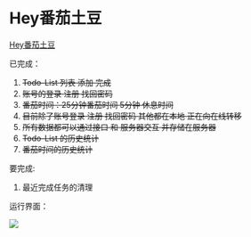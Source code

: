 # Hey番茄土豆

[Hey番茄土豆](https://liulinboyi8023.gitee.io/tomato-potato-time)

已完成：

1. ~~Todo-List 列表 添加 完成~~
2. ~~账号的登录 注册 找回密码~~
3. ~~番茄时间：25分钟番茄时间 5分钟 休息时间~~
4. ~~目前除了账号登录 注册 找回密码 其他都在本地 正在向在线转移~~
5. ~~所有数据都可以通过接口 和 服务器交互 并存储在服务器~~
6. ~~Todo-List 的历史统计~~
7.  ~~番茄时间的历史统计~~

要完成:
1. 最近完成任务的清理




运行界面：

<img src="https://ws1.sinaimg.cn/large/8660d1bbly1g1m247oeryj20vn0h5aac.jpg"/>